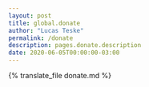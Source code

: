 ```yaml
---
layout: post
title: global.donate
author: "Lucas Teske"
permalink: /donate
description: pages.donate.description
date: 2020-06-05T00:00:00-03:00
---
```


{% translate_file donate.md %}
